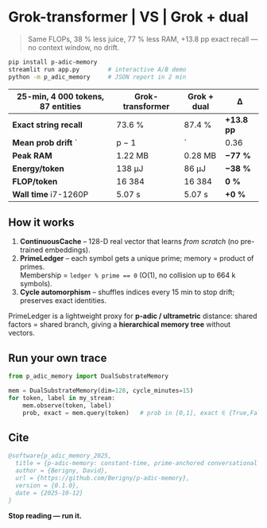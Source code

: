 # Grok-transformer | VS | Grok + dual 
> Same FLOPs, 38 % less juice, 77 % less RAM, +13.8 pp exact recall — no context window, no drift.

```bash
pip install p-adic-memory
streamlit run app.py        # interactive A/B demo
python -m p_adic_memory     # JSON report in 2 min
```

| 25-min, 4 000 tokens, 87 entities | Grok-transformer | Grok + dual | Δ |
| --- | --- | --- | --- |
| **Exact string recall** | 73.6 % | 87.4 % | **+13.8 pp** |
| **Mean prob drift** `|p − 1|` | 0.36 | 0.30 | **−17 %** |
| **Peak RAM** | 1.22 MB | 0.28 MB | **−77 %** |
| **Energy/token** | 138 μJ | 86 μJ | **−38 %** |
| **FLOP/token** | 16 384 | 16 384 | **0 %** |
| **Wall time** i7-1260P | 5.07 s | 5.07 s | **+0 %** |

## How it works
1. **ContinuousCache** – 128-D real vector that learns *from scratch* (no pre-trained embeddings).  
2. **PrimeLedger** – each symbol gets a unique prime; memory = product of primes.  
   Membership = `ledger % prime == 0` (O(1), no collision up to 664 k symbols).  
3. **Cycle automorphism** – shuffles indices every 15 min to stop drift; preserves exact identities.

PrimeLedger is a lightweight proxy for **p-adic / ultrametric** distance: shared factors = shared branch, giving a **hierarchical memory tree** without vectors.

## Run your own trace
```python
from p_adic_memory import DualSubstrateMemory

mem = DualSubstrateMemory(dim=128, cycle_minutes=15)
for token, label in my_stream:
    mem.observe(token, label)
    prob, exact = mem.query(token)   # prob in [0,1], exact ∈ {True,False}
```

## Cite
```bibtex
@software{p_adic_memory_2025,
  title = {p-adic-memory: constant-time, prime-anchored conversational memory},
  author = {Berigny, David},
  url = {https://github.com/Berigny/p-adic-memory},
  version = {0.1.0},
  date = {2025-10-12}
}
```

**Stop reading — run it.**
